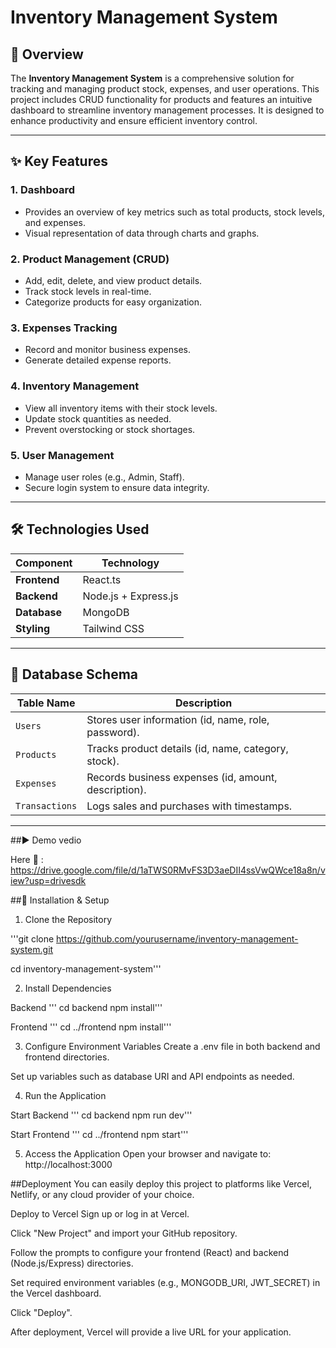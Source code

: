 # Inventory Management System

## 📖 Overview
The **Inventory Management System** is a comprehensive solution for tracking and managing product stock, expenses, and user operations. This project includes CRUD functionality for products and features an intuitive dashboard to streamline inventory management processes. It is designed to enhance productivity and ensure efficient inventory control.

---

## ✨ Key Features

### 1. **Dashboard**
   - Provides an overview of key metrics such as total products, stock levels, and expenses.
   - Visual representation of data through charts and graphs.

### 2. **Product Management (CRUD)**
   - Add, edit, delete, and view product details.
   - Track stock levels in real-time.
   - Categorize products for easy organization.

### 3. **Expenses Tracking**
   - Record and monitor business expenses.
   - Generate detailed expense reports.

### 4. **Inventory Management**
   - View all inventory items with their stock levels.
   - Update stock quantities as needed.
   - Prevent overstocking or stock shortages.

### 5. **User Management**
   - Manage user roles (e.g., Admin, Staff).
   - Secure login system to ensure data integrity.

---

## 🛠️ Technologies Used

| Component       | Technology                     |
|------------------|--------------------------------|
| **Frontend**     | React.ts                       |
| **Backend**      | Node.js + Express.js          |
| **Database**     | MongoDB                       |
| **Styling**      | Tailwind CSS                 |

---

## 📂 Database Schema

| Table Name      | Description                                           |
|------------------|-------------------------------------------------------|
| `Users`         | Stores user information (id, name, role, password).   |
| `Products`      | Tracks product details (id, name, category, stock).   |
| `Expenses`      | Records business expenses (id, amount, description).  |
| `Transactions`  | Logs sales and purchases with timestamps.             |

---

##▶️ Demo vedio 

Here 🔗 : https://drive.google.com/file/d/1aTWS0RMvFS3D3aeDII4ssVwQWce18a8n/view?usp=drivesdk

##🚀 Installation & Setup

1. Clone the Repository

'''git clone https://github.com/yourusername/inventory-management-system.git

cd inventory-management-system'''

2. Install Dependencies

Backend
'''
cd backend
npm install'''

Frontend
'''
cd ../frontend
npm install'''

3. Configure Environment Variables
Create a .env file in both backend and frontend directories.

Set up variables such as database URI and API endpoints as needed.

4. Run the Application

Start Backend
'''
cd backend
npm run dev'''

Start Frontend
'''
cd ../frontend
npm start'''

5. Access the Application
Open your browser and navigate to: http://localhost:3000

##Deployment
You can easily deploy this project to platforms like Vercel, Netlify, or any cloud provider of your choice.

Deploy to Vercel
Sign up or log in at Vercel.

Click "New Project" and import your GitHub repository.

Follow the prompts to configure your frontend (React) and backend (Node.js/Express) directories.

Set required environment variables (e.g., MONGODB_URI, JWT_SECRET) in the Vercel dashboard.

Click "Deploy".

After deployment, Vercel will provide a live URL for your application.